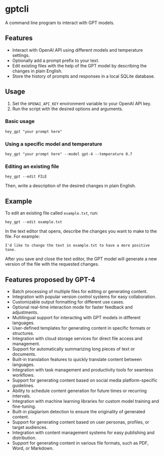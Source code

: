 # gptcli

A command line program to interact with GPT models.

## Features

- Interact with OpenAI API using different models and temperature settings.
- Optionally add a prompt prefix to your text.
- Edit existing files with the help of the GPT model by describing the changes in plain English.
- Store the history of prompts and responses in a local SQLite database.

## Usage

1. Set the `OPENAI_API_KEY` environment variable to your OpenAI API key.
2. Run the script with the desired options and arguments.

### Basic usage

```
hey_gpt "your prompt here"
```

### Using a specific model and temperature

```
hey_gpt "your prompt here" --model gpt-4 --temperature 0.7
```

### Editing an existing file

```
hey_gpt --edit FILE
```

Then, write a description of the desired changes in plain English.

## Example

To edit an existing file called `example.txt`, run:

```
hey_gpt --edit example.txt
```

In the text editor that opens, describe the changes you want to make to the file. For example:

```
I'd like to change the text in example.txt to have a more positive tone.
```

After you save and close the text editor, the GPT model will generate a new version of the file with the requested changes.

## Features proposed by GPT-4

* Batch processing of multiple files for editing or generating content.
* Integration with popular version control systems for easy collaboration.
* Customizable output formatting for different use cases.
* Optional real-time interaction mode for faster feedback and adjustments.
* Multilingual support for interacting with GPT models in different languages.
* User-defined templates for generating content in specific formats or structures.
* Integration with cloud storage services for direct file access and management.
* Support for automatically summarizing long pieces of text or documents.
* Built-in translation features to quickly translate content between languages.
* Integration with task management and productivity tools for seamless workflows.
* Support for generating content based on social media platform-specific guidelines.
* Ability to schedule content generation for future times or recurring intervals.
* Integration with machine learning libraries for custom model training and fine-tuning.
* Built-in plagiarism detection to ensure the originality of generated content.
* Support for generating content based on user personas, profiles, or target audiences.
* Integration with content management systems for easy publishing and distribution.
* Support for generating content in various file formats, such as PDF, Word, or Markdown.
